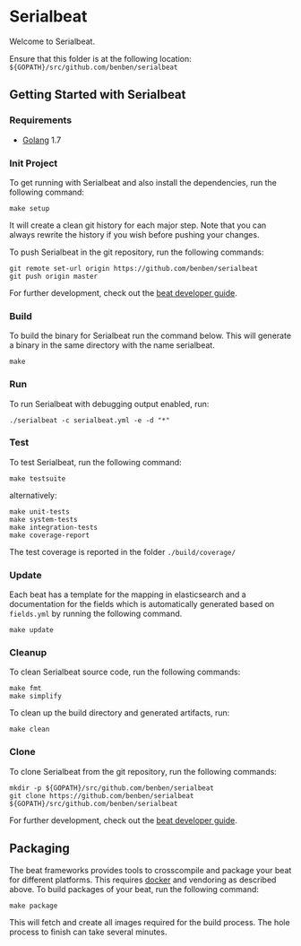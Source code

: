 # Serialbeat

Welcome to Serialbeat.

Ensure that this folder is at the following location:
`${GOPATH}/src/github.com/benben/serialbeat`

## Getting Started with Serialbeat

### Requirements

* [Golang](https://golang.org/dl/) 1.7

### Init Project
To get running with Serialbeat and also install the
dependencies, run the following command:

```
make setup
```

It will create a clean git history for each major step. Note that you can always rewrite the history if you wish before pushing your changes.

To push Serialbeat in the git repository, run the following commands:

```
git remote set-url origin https://github.com/benben/serialbeat
git push origin master
```

For further development, check out the [beat developer guide](https://www.elastic.co/guide/en/beats/libbeat/current/new-beat.html).

### Build

To build the binary for Serialbeat run the command below. This will generate a binary
in the same directory with the name serialbeat.

```
make
```


### Run

To run Serialbeat with debugging output enabled, run:

```
./serialbeat -c serialbeat.yml -e -d "*"
```


### Test

To test Serialbeat, run the following command:

```
make testsuite
```

alternatively:
```
make unit-tests
make system-tests
make integration-tests
make coverage-report
```

The test coverage is reported in the folder `./build/coverage/`

### Update

Each beat has a template for the mapping in elasticsearch and a documentation for the fields
which is automatically generated based on `fields.yml` by running the following command.

```
make update
```


### Cleanup

To clean  Serialbeat source code, run the following commands:

```
make fmt
make simplify
```

To clean up the build directory and generated artifacts, run:

```
make clean
```


### Clone

To clone Serialbeat from the git repository, run the following commands:

```
mkdir -p ${GOPATH}/src/github.com/benben/serialbeat
git clone https://github.com/benben/serialbeat ${GOPATH}/src/github.com/benben/serialbeat
```


For further development, check out the [beat developer guide](https://www.elastic.co/guide/en/beats/libbeat/current/new-beat.html).


## Packaging

The beat frameworks provides tools to crosscompile and package your beat for different platforms. This requires [docker](https://www.docker.com/) and vendoring as described above. To build packages of your beat, run the following command:

```
make package
```

This will fetch and create all images required for the build process. The hole process to finish can take several minutes.

